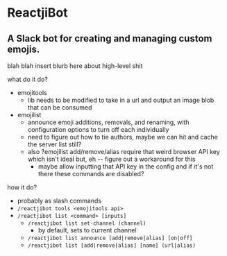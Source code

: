 # ReactjiBot
## A Slack bot for creating and managing custom emojis.

blah blah insert blurb here about high-level shit

what do it do?
- emojitools
    - lib needs to be modified to take in a url and output an image blob that can be consumed
- emojilist
    - announce emoji additions, removals, and renaming, with configuration options to turn off each individually
    - need to figure out how to tie authors, maybe we can hit and cache the server list still?
    - also ?emojilist add/remove/alias require that weird browser API key which isn't ideal but, eh -- figure out a workaround for this
        - maybe allow inputting that API key in the config and if it's not there these commands are disabled?

how it do?
- probably as slash commands
- `/reactjibot tools <emojitools api>`
- `/reactjibot list <command> [inputs]`
    - `/reactjibot list set-channel (channel)`
        - by default, sets to current channel
    - `/reactjibot list announce [add|remove|alias] [on|off]`
    - `/reactjibot list [add|remove|alias] [name] (url|alias)`
